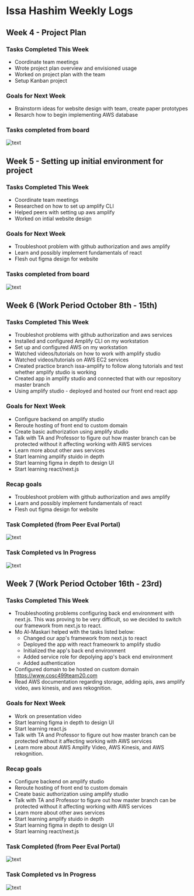 # Issa Hashim Weekly Logs

## Week 4 - Project Plan 

### Tasks Completed This Week
* Coordinate team meetings
* Wrote project plan overview and envisioned usage
* Worked on project plan with the team
* Setup Kanban project

### Goals for Next Week 
* Brainstorm ideas for website design with team, create paper prototypes
* Resarch how to begin implementing AWS database

  
### Tasks completed from board

![text](https://i.imgur.com/sIizYZw.png)

## Week 5 - Setting up initial environment for project 

### Tasks Completed This Week
* Coordinate team meetings
* Researched on how to set up amplify CLI
* Helped peers with setting up aws amplify
* Worked on intial website design

### Goals for Next Week 
* Troubleshoot problem with github authorization and aws amplify
* Learn and possibly implement fundamentals of react
* Flesh out figma design for website

  
### Tasks completed from board

![text](https://i.imgur.com/rTQxK63.png)


## Week 6 (Work Period October 8th - 15th) 

### Tasks Completed This Week
* Troubleshot problems with github authorization and aws services
* Installed and configured Amplify CLI on my workstation
* Set up and configured AWS on my workstation
* Watched videos/tutorials on how to work with amplify studio
* Watched videos/tutorials on AWS EC2 services
* Created practice branch issa-amplify to follow along tutorials and test whether amplify studio is working
* Created app in amplify studio and connected that with our repository master branch
* Using amplify studio - deployed and hosted our front end react app


### Goals for Next Week 
* Configure backend on amplify studio
* Reroute hosting of front end to custom domain
* Create basic authorization using amplify studio
* Talk with TA and Professor to figure out how master branch can be protected without it affecting working with AWS services
* Learn more about other aws services
* Start learning amplify stuido in depth
* Start learning figma in depth to design UI
* Start learning react/next.js 

### Recap goals
* Troubleshoot problem with github authorization and aws amplify
* Learn and possibly implement fundamentals of react
* Flesh out figma design for website

### Task Completed (from Peer Eval Portal)
![text](https://i.imgur.com/Gch2GGB.png)

### Task Completed vs In Progress
![text](https://i.imgur.com/BzXHART.png)


## Week 7 (Work Period October 16th - 23rd) 

### Tasks Completed This Week
* Troubleshooting problems configuring back end environment with next.js. This was proving to be very difficult, so we decided to switch our framework from next.js to react.
* Mo Al-Maskari helped with the tasks listed below:
    * Changed our app's framework from next.js to react
    * Deployed the app with react frameowrk to amplify studio
    * Initialized the app's back end environment
    * Added service role for depolying app's back end environment
    * Added authentication
* Configured domain to be hosted on custom domain https://www.cosc499team20.com
* Read AWS documentation regarding storage, adding apis, aws amplify video, aws kinesis, and aws rekognition.



### Goals for Next Week 
* Work on presentation video
* Start learning figma in depth to design UI
* Start learning react.js
* Talk with TA and Professor to figure out how master branch can be protected without it affecting working with AWS services
* Learn more about AWS Amplify Video, AWS Kinesis, and AWS rekognition.


### Recap goals
* Configure backend on amplify studio
* Reroute hosting of front end to custom domain
* Create basic authorization using amplify studio
* Talk with TA and Professor to figure out how master branch can be protected without it affecting working with AWS services
* Learn more about other aws services
* Start learning amplify stuido in depth
* Start learning figma in depth to design UI
* Start learning react/next.js 

### Task Completed (from Peer Eval Portal)
![text](https://i.imgur.com/8VEP0HF.png)

### Task Completed vs In Progress
![text](https://i.imgur.com/4SnGAmA.png)





